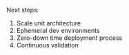Next steps:

1. Scale unit architecture
1. Ephemeral dev environments
1. Zero-down time deployment process
1. Continuous validation

<!--## Ephemeral dev environments
Dev env so any shared access will blow. Int his architecture that was ACR. 
Dev env needs to be independent of other dev env. Dev 1 and Dev 2 should use their env.They shouldn't share with Prod. Trade off on costs.

